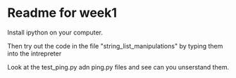 Readme for week1
================

Install ipython on your computer.

Then try out the code in the file "string_list_manipulations" by typing
  them into the intrepreter

Look at the test_ping.py adn ping.py files and see can you unserstand them.
